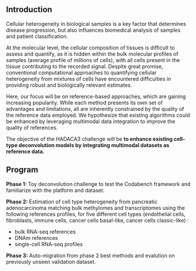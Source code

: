 ## Introduction

Cellular heterogeneity in biological samples is a key factor that determines disease progression, but also influences biomedical analysis of samples and patient classification. 

At the molecular level, the cellular composition of tissues is difficult to assess and quantify, as it is hidden within the bulk molecular profiles of samples (average profile of millions of cells), with all cells present in the tissue contributing to the recorded signal. Despite great promise, conventional computational approaches to quantifying cellular heterogeneity from mixtures of cells have encountered difficulties in providing robust and biologically relevant estimates.

Here, our focus will be on reference-based approaches, which are gaining increasing popularity. While each method presents its own set of advantages and limitations, all are inherently constrained by the quality of the reference data employed. We hypothesize that existing algorithms could be enhanced by leveraging multimodal data integration to improve the quality of references.

The objective of the HADACA3 challenge will be **to enhance existing cell-type deconvolution models by integrating multimodal datasets as reference data.**

## Program

**Phase 1:** Toy deconvolution challenge to test the Codabench framework and familiarize with the platform and dataset.

		
**Phase 2:** Estimation of cell type heterogeneity from pancreatic adenocarcinoma matching bulk methylomes and transcriptomes using the following references profiles, for five different cell types (endothelial cells, fibroblasts, immune cells, cancer cells basal-like, cancer cells classic-like) :

- bulk RNA-seq references
- DNAm references 
- single-cell RNA-seq profiles 

**Phase 3:** Auto-migration from phase 2 best methods and evalution on previously unseen validation dataset.
